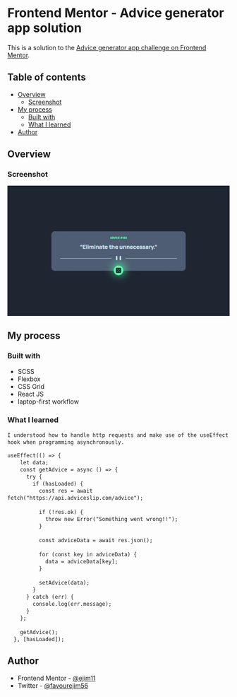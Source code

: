# Frontend Mentor - Advice generator app solution

This is a solution to the [Advice generator app challenge on Frontend Mentor](https://www.frontendmentor.io/challenges/advice-generator-app-QdUG-13db).

## Table of contents

- [Overview](#overview)
  - [Screenshot](#screenshot)
- [My process](#my-process)
  - [Built with](#built-with)
  - [What I learned](#what-i-learned)
- [Author](#author)

## Overview

### Screenshot

![](./src/Assets/Screenshot.jpg)

## My process

### Built with

- SCSS
- Flexbox
- CSS Grid
- React JS
- laptop-first workflow

### What I learned

    I understood how to handle http requests and make use of the useEffect hook when programming asynchronously.

```react
useEffect(() => {
    let data;
    const getAdvice = async () => {
      try {
        if (hasLoaded) {
          const res = await fetch("https://api.adviceslip.com/advice");

          if (!res.ok) {
            throw new Error("Something went wrong!!");
          }

          const adviceData = await res.json();

          for (const key in adviceData) {
            data = adviceData[key];
          }

          setAdvice(data);
        }
      } catch (err) {
        console.log(err.message);
      }
    };

    getAdvice();
  }, [hasLoaded]);
```

## Author

- Frontend Mentor - [@ejim11](https://www.frontendmentor.io/profile/@ejim11)
- Twitter - [@favourejim56](https://www.twitter.com/@favourejim56)
